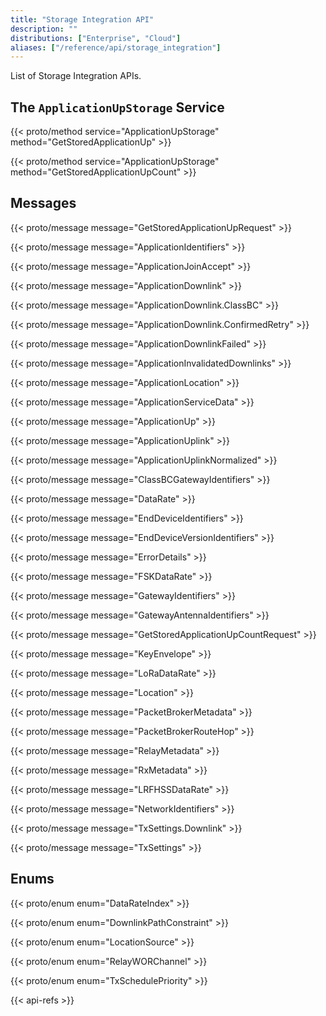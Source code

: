 ```yaml
---
title: "Storage Integration API"
description: ""
distributions: ["Enterprise", "Cloud"]
aliases: ["/reference/api/storage_integration"]
---
```


List of Storage Integration APIs.

<!--more-->

## The `ApplicationUpStorage` Service

{{< proto/method service="ApplicationUpStorage" method="GetStoredApplicationUp" >}}

{{< proto/method service="ApplicationUpStorage" method="GetStoredApplicationUpCount" >}}

## Messages

{{< proto/message message="GetStoredApplicationUpRequest" >}}

{{< proto/message message="ApplicationIdentifiers" >}}

{{< proto/message message="ApplicationJoinAccept" >}}

{{< proto/message message="ApplicationDownlink" >}}

{{< proto/message message="ApplicationDownlink.ClassBC" >}}

{{< proto/message message="ApplicationDownlink.ConfirmedRetry" >}}

{{< proto/message message="ApplicationDownlinkFailed" >}}

{{< proto/message message="ApplicationInvalidatedDownlinks" >}}

{{< proto/message message="ApplicationLocation" >}}

{{< proto/message message="ApplicationServiceData" >}}

{{< proto/message message="ApplicationUp" >}}

{{< proto/message message="ApplicationUplink" >}}

{{< proto/message message="ApplicationUplinkNormalized" >}}

{{< proto/message message="ClassBCGatewayIdentifiers" >}}

{{< proto/message message="DataRate" >}}

{{< proto/message message="EndDeviceIdentifiers" >}}

{{< proto/message message="EndDeviceVersionIdentifiers" >}}

{{< proto/message message="ErrorDetails" >}}

{{< proto/message message="FSKDataRate" >}}

{{< proto/message message="GatewayIdentifiers" >}}

{{< proto/message message="GatewayAntennaIdentifiers" >}}

{{< proto/message message="GetStoredApplicationUpCountRequest" >}}

{{< proto/message message="KeyEnvelope" >}}

{{< proto/message message="LoRaDataRate" >}}

{{< proto/message message="Location" >}}

{{< proto/message message="PacketBrokerMetadata" >}}

{{< proto/message message="PacketBrokerRouteHop" >}}

{{< proto/message message="RelayMetadata" >}}

{{< proto/message message="RxMetadata" >}}

{{< proto/message message="LRFHSSDataRate" >}}

{{< proto/message message="NetworkIdentifiers" >}}

{{< proto/message message="TxSettings.Downlink" >}}

{{< proto/message message="TxSettings" >}}

## Enums

{{< proto/enum enum="DataRateIndex" >}}

{{< proto/enum enum="DownlinkPathConstraint" >}}

{{< proto/enum enum="LocationSource" >}}

{{< proto/enum enum="RelayWORChannel" >}}

{{< proto/enum enum="TxSchedulePriority" >}}

{{< api-refs >}}
